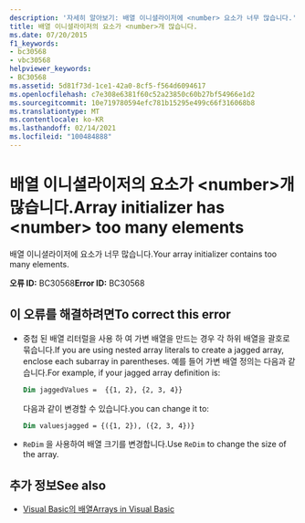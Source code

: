 ```yaml
---
description: '자세히 알아보기: 배열 이니셜라이저에 <number> 요소가 너무 많습니다.'
title: 배열 이니셜라이저의 요소가 <number>개 많습니다.
ms.date: 07/20/2015
f1_keywords:
- bc30568
- vbc30568
helpviewer_keywords:
- BC30568
ms.assetid: 5d81f73d-1ce1-42a0-8cf5-f564d6094617
ms.openlocfilehash: c7e308e6381f60c52a23850c60b27bf54966e1d2
ms.sourcegitcommit: 10e719780594efc781b15295e499c66f316068b8
ms.translationtype: MT
ms.contentlocale: ko-KR
ms.lasthandoff: 02/14/2021
ms.locfileid: "100484888"
---
```

# <a name="array-initializer-has-number-too-many-elements"></a><span data-ttu-id="41ece-103">배열 이니셜라이저의 요소가 \<number>개 많습니다.</span><span class="sxs-lookup"><span data-stu-id="41ece-103">Array initializer has \<number> too many elements</span></span>

<span data-ttu-id="41ece-104">배열 이니셜라이저에 요소가 너무 많습니다.</span><span class="sxs-lookup"><span data-stu-id="41ece-104">Your array initializer contains too many elements.</span></span>

<span data-ttu-id="41ece-105">**오류 ID:** BC30568</span><span class="sxs-lookup"><span data-stu-id="41ece-105">**Error ID:** BC30568</span></span>

## <a name="to-correct-this-error"></a><span data-ttu-id="41ece-106">이 오류를 해결하려면</span><span class="sxs-lookup"><span data-stu-id="41ece-106">To correct this error</span></span>

- <span data-ttu-id="41ece-107">중첩 된 배열 리터럴을 사용 하 여 가변 배열을 만드는 경우 각 하위 배열을 괄호로 묶습니다.</span><span class="sxs-lookup"><span data-stu-id="41ece-107">If you are using nested array literals to create a jagged array, enclose each subarray in parentheses.</span></span> <span data-ttu-id="41ece-108">예를 들어 가변 배열 정의는 다음과 같습니다.</span><span class="sxs-lookup"><span data-stu-id="41ece-108">For example, if your jagged array definition is:</span></span>

  ```vb
  Dim jaggedValues =  {{1, 2}, {2, 3, 4}}
  ```

  <span data-ttu-id="41ece-109">다음과 같이 변경할 수 있습니다.</span><span class="sxs-lookup"><span data-stu-id="41ece-109">you can change it to:</span></span>

  ```vb
  Dim valuesjagged = {({1, 2}), ({2, 3, 4})}
  ```

- <span data-ttu-id="41ece-110">`ReDim` 을 사용하여 배열 크기를 변경합니다.</span><span class="sxs-lookup"><span data-stu-id="41ece-110">Use `ReDim` to change the size of the array.</span></span>

## <a name="see-also"></a><span data-ttu-id="41ece-111">추가 정보</span><span class="sxs-lookup"><span data-stu-id="41ece-111">See also</span></span>

- [<span data-ttu-id="41ece-112">Visual Basic의 배열</span><span class="sxs-lookup"><span data-stu-id="41ece-112">Arrays in Visual Basic</span></span>](../programming-guide/language-features/arrays/index.md)
